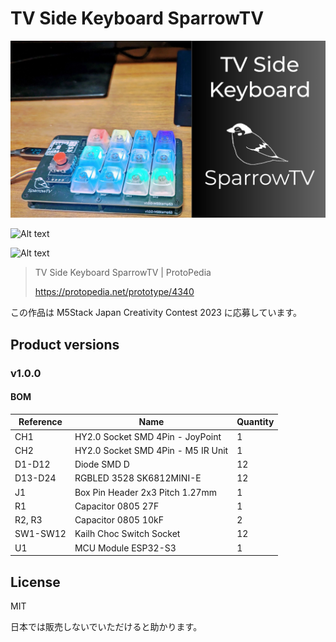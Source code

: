 # TV Side Keyboard SparrowTV

![Alt text](docs/product_top_image.png)

![Alt text](docs/before_after.png)

![Alt text](docs/components.png)

> TV Side Keyboard SparrowTV | ProtoPedia
>
> https://protopedia.net/prototype/4340

この作品は M5Stack Japan Creativity Contest 2023 に応募しています。

## Product versions

### v1.0.0

#### BOM

| Reference | Name                               | Quantity |
| --------- | ---------------------------------- | -------- |
| CH1       | HY2.0 Socket SMD 4Pin - JoyPoint   | 1        |
| CH2       | HY2.0 Socket SMD 4Pin - M5 IR Unit | 1        |
| D1-D12    | Diode SMD D                        | 12       |
| D13-D24   | RGBLED 3528 SK6812MINI-E           | 12       |
| J1        | Box Pin Header 2x3 Pitch 1.27mm    | 1        |
| R1        | Capacitor 0805 27F                 | 1        |
| R2, R3    | Capacitor 0805 10kF                | 2        |
| SW1-SW12  | Kailh Choc Switch Socket           | 12       |
| U1        | MCU Module ESP32-S3                | 1        |

## License

MIT

日本では販売しないでいただけると助かります。
